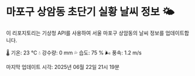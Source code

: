 
# 마포구 상암동 초단기 실황 날씨 정보 🌤️

이 리포지토리는 기상청 API를 사용하여 서울 마포구 상암동의 날씨 정보를 업데이트합니다. 

🌡️ 기온: 23 ℃
💧 강수량: 0 mm
💦 습도: 75 %
🌬️ 풍속: 1.2 m/s

마지막 업데이트 시각: 2025년 06월 22일 21시 19분    
